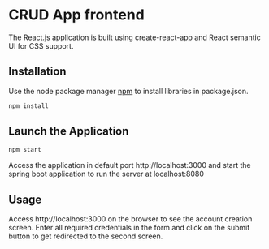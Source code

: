 # CRUD App frontend

The React.js application is built using create-react-app and React semantic UI for CSS support.
## Installation

Use the node package manager [npm](https://pip.pypa.io/en/stable/) to install libraries in package.json.

```bash
npm install
```

## Launch the Application

```bash
npm start
```

Access the application in default port http://localhost:3000 and
start the spring boot application to run the server at localhost:8080
## Usage
Access http://localhost:3000 on the browser to see the account creation screen. Enter all required credentials in the form and click on the submit button to get redirected to the second screen.
